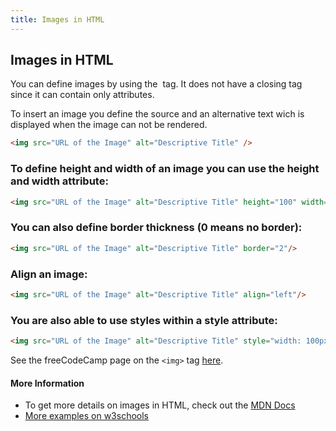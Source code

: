 ```yaml
---
title: Images in HTML
---
```

## Images in HTML

You can define images by using the <img> tag.
It does not have a closing tag since it can contain only attributes.

To insert an image you define the source and an alternative text wich is displayed when
the image can not be rendered.

```html
<img src="URL of the Image" alt="Descriptive Title" />
```

### To define height and width of an image you can use the height and width attribute:
```html
<img src="URL of the Image" alt="Descriptive Title" height="100" width="150"/>
```

### You can also define border thickness (0 means no border):
```html
<img src="URL of the Image" alt="Descriptive Title" border="2"/>
```

### Align an image:
```html
<img src="URL of the Image" alt="Descriptive Title" align="left"/>
```

### You are also able to use styles within a style attribute:
```html
<img src="URL of the Image" alt="Descriptive Title" style="width: 100px; height: 150px;"/>
```

See the freeCodeCamp page on the `<img>` tag [here](https://guide.freecodecamp.org/html/elements/img-tag).

#### More Information
* To get more details on images in HTML, check out the [MDN Docs](https://developer.mozilla.org/en-US/docs/Web/HTML/Element/Img)
* [More examples on w3schools](https://www.w3schools.com/html/html_images.asp)
